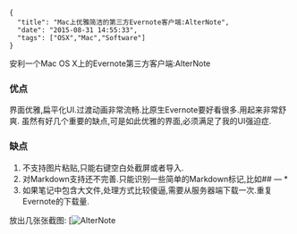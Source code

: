 ```metadata
{
  "title": "Mac上优雅简洁的第三方Evernote客户端:AlterNote",
  "date": "2015-08-31 14:55:33",
  "tags": ["OSX","Mac","Software"]
}
```



安利一个Mac OS X上的Evernote第三方客户端:AlterNote


### 优点
界面优雅,扁平化UI.过渡动画非常流畅.比原生Evernote要好看很多.用起来非常舒爽.
虽然有好几个重要的缺点,可是如此优雅的界面,必须满足了我的UI强迫症.

### 缺点
1.  不支持图片粘贴,只能右键空白处截屏或者导入.
2.  对Markdown支持还不完善.只能识别一些简单的Markdown标记,比如## — *
3.  如果笔记中包含大文件,处理方式比较傻逼,需要从服务器端下载一次.重复Evernote的下载量.


放出几张张截图:
[![AlterNote]()
